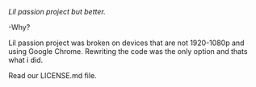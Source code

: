 *Lil passion project but better.*

-Why? 

Lil passion project was broken on devices that are not 1920-1080p and using Google Chrome. Rewriting the code was the only option and thats what i did.


Read our LICENSE.md file.